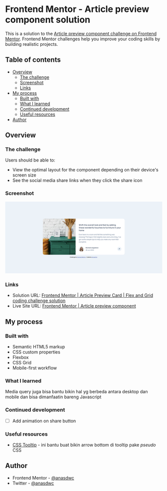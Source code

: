 # Frontend Mentor - Article preview component solution

This is a solution to the [Article preview component challenge on Frontend Mentor](https://www.frontendmentor.io/challenges/article-preview-component-dYBN_pYFT). Frontend Mentor challenges help you improve your coding skills by building realistic projects.

## Table of contents

- [Overview](#overview)
  - [The challenge](#the-challenge)
  - [Screenshot](#screenshot)
  - [Links](#links)
- [My process](#my-process)
  - [Built with](#built-with)
  - [What I learned](#what-i-learned)
  - [Continued development](#continued-development)
  - [Useful resources](#useful-resources)
- [Author](#author)

## Overview

### The challenge

Users should be able to:

- View the optimal layout for the component depending on their device's screen size
- See the social media share links when they click the share icon

### Screenshot

![](./screenshot.png)

### Links

- Solution URL: [Frontend Mentor | Article Preview Card | Flex and Grid coding challenge solution](https://www.frontendmentor.io/solutions/article-preview-component-A-dB_iGI7u)
- Live Site URL: [Frontend Mentor | Article preview component](https://fm-beginner-article-preview.vercel.app/)

## My process

### Built with

- Semantic HTML5 markup
- CSS custom properties
- Flexbox
- CSS Grid
- Mobile-first workflow

### What I learned

Media query juga bisa bantu bikin hal yg berbeda antara desktop dan mobile dan bisa dimanfaatin bareng Javascript

### Continued development

- [ ] Add animation on share button

### Useful resources

- [CSS Tooltip](https://www.w3schools.com/css/css_tooltip.asp) - ini bantu buat bikin arrow bottom di tooltip pake _pseudo_ CSS

## Author

- Frontend Mentor - [@anasdwc](https://www.frontendmentor.io/profile/anasdwc)
- Twitter - [@anasdwc](https://www.twitter.com/anasdwc)
